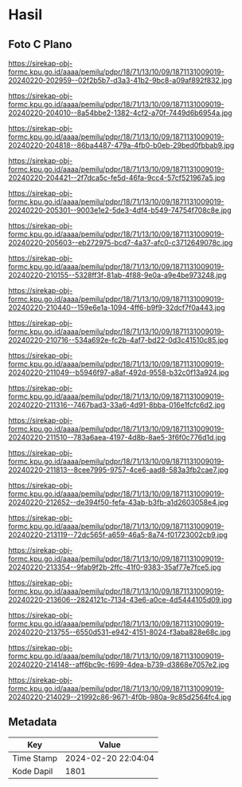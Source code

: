 # Hasil

## Foto C Plano

https://sirekap-obj-formc.kpu.go.id/aaaa/pemilu/pdpr/18/71/13/10/09/1871131009019-20240220-202959--02f2b5b7-d3a3-41b2-9bc8-a09af892f832.jpg

https://sirekap-obj-formc.kpu.go.id/aaaa/pemilu/pdpr/18/71/13/10/09/1871131009019-20240220-204010--8a54bbe2-1382-4cf2-a70f-7449d6b6954a.jpg

https://sirekap-obj-formc.kpu.go.id/aaaa/pemilu/pdpr/18/71/13/10/09/1871131009019-20240220-204818--86ba4487-479a-4fb0-b0eb-29bed0fbbab9.jpg

https://sirekap-obj-formc.kpu.go.id/aaaa/pemilu/pdpr/18/71/13/10/09/1871131009019-20240220-204421--2f7dca5c-fe5d-46fa-9cc4-57cf521967a5.jpg

https://sirekap-obj-formc.kpu.go.id/aaaa/pemilu/pdpr/18/71/13/10/09/1871131009019-20240220-205301--9003e1e2-5de3-4df4-b549-74754f708c8e.jpg

https://sirekap-obj-formc.kpu.go.id/aaaa/pemilu/pdpr/18/71/13/10/09/1871131009019-20240220-205603--eb272975-bcd7-4a37-afc0-c3712649078c.jpg

https://sirekap-obj-formc.kpu.go.id/aaaa/pemilu/pdpr/18/71/13/10/09/1871131009019-20240220-210155--5328ff3f-81ab-4f88-9e0a-a9e4be973248.jpg

https://sirekap-obj-formc.kpu.go.id/aaaa/pemilu/pdpr/18/71/13/10/09/1871131009019-20240220-210440--159e6e1a-1094-4ff6-b9f9-32dcf7f0a443.jpg

https://sirekap-obj-formc.kpu.go.id/aaaa/pemilu/pdpr/18/71/13/10/09/1871131009019-20240220-210716--534a692e-fc2b-4af7-bd22-0d3c41510c85.jpg

https://sirekap-obj-formc.kpu.go.id/aaaa/pemilu/pdpr/18/71/13/10/09/1871131009019-20240220-211049--b5946f97-a8af-492d-9558-b32c0f13a924.jpg

https://sirekap-obj-formc.kpu.go.id/aaaa/pemilu/pdpr/18/71/13/10/09/1871131009019-20240220-211316--7467bad3-33a6-4d91-8bba-016e1fcfc6d2.jpg

https://sirekap-obj-formc.kpu.go.id/aaaa/pemilu/pdpr/18/71/13/10/09/1871131009019-20240220-211510--783a6aea-4197-4d8b-8ae5-3f6f0c776d1d.jpg

https://sirekap-obj-formc.kpu.go.id/aaaa/pemilu/pdpr/18/71/13/10/09/1871131009019-20240220-211813--8cee7995-9757-4ce6-aad8-583a3fb2cae7.jpg

https://sirekap-obj-formc.kpu.go.id/aaaa/pemilu/pdpr/18/71/13/10/09/1871131009019-20240220-212652--de394f50-fefa-43ab-b3fb-a1d2603058e4.jpg

https://sirekap-obj-formc.kpu.go.id/aaaa/pemilu/pdpr/18/71/13/10/09/1871131009019-20240220-213119--72dc565f-a659-46a5-8a74-f01723002cb9.jpg

https://sirekap-obj-formc.kpu.go.id/aaaa/pemilu/pdpr/18/71/13/10/09/1871131009019-20240220-213354--9fab9f2b-2ffc-41f0-9383-35af77e7fce5.jpg

https://sirekap-obj-formc.kpu.go.id/aaaa/pemilu/pdpr/18/71/13/10/09/1871131009019-20240220-213606--2824121c-7134-43e6-a0ce-4d5444105d09.jpg

https://sirekap-obj-formc.kpu.go.id/aaaa/pemilu/pdpr/18/71/13/10/09/1871131009019-20240220-213755--6550d531-e942-4151-8024-f3aba828e68c.jpg

https://sirekap-obj-formc.kpu.go.id/aaaa/pemilu/pdpr/18/71/13/10/09/1871131009019-20240220-214148--aff6bc9c-f699-4dea-b739-d3868e7057e2.jpg

https://sirekap-obj-formc.kpu.go.id/aaaa/pemilu/pdpr/18/71/13/10/09/1871131009019-20240220-214029--21992c86-9671-4f0b-980a-9c85d2564fc4.jpg


## Metadata

| Key        | Value               |
| ---------- | ------------------- |
| Time Stamp | 2024-02-20 22:04:04 |
| Kode Dapil | 1801                |



